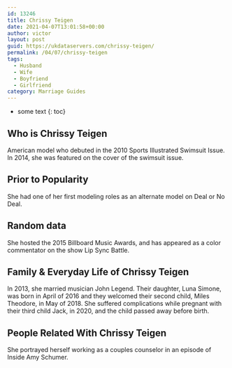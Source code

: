 ```yaml
---
id: 13246
title: Chrissy Teigen
date: 2021-04-07T13:01:58+00:00
author: victor
layout: post
guid: https://ukdataservers.com/chrissy-teigen/
permalink: /04/07/chrissy-teigen
tags:
  - Husband
  - Wife
  - Boyfriend
  - Girlfriend
category: Marriage Guides
---
```


* some text
{: toc}


## Who is Chrissy Teigen



American model who debuted in the 2010 Sports Illustrated Swimsuit Issue. In 2014, she was featured on the cover of the swimsuit issue.

                
                
                
## Prior to Popularity



She had one of her first modeling roles as an alternate model on Deal or No Deal.

                
                
                
## Random data



She hosted the 2015 Billboard Music Awards, and has appeared as a color commentator on the show Lip Sync Battle. 

                
                
                
## Family & Everyday Life of Chrissy Teigen



In 2013, she married musician John Legend. Their daughter, Luna Simone, was born in April of 2016 and they welcomed their second child, Miles Theodore, in May of 2018. She suffered complications while pregnant with their third child Jack, in 2020, and the child passed away before birth. 

                
                
                
## People Related With Chrissy Teigen



She portrayed herself working as a couples counselor in an episode of Inside Amy Schumer.

                
              
            
          
          
          